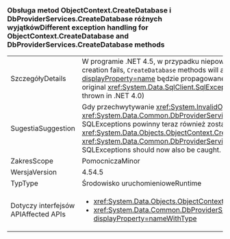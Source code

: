 ### <a name="different-exception-handling-for-objectcontextcreatedatabase-and-dbproviderservicescreatedatabase-methods"></a><span data-ttu-id="ff4f0-101">Obsługa metod ObjectContext.CreateDatabase i DbProviderServices.CreateDatabase różnych wyjątków</span><span class="sxs-lookup"><span data-stu-id="ff4f0-101">Different exception handling for ObjectContext.CreateDatabase and DbProviderServices.CreateDatabase methods</span></span>

|   |   |
|---|---|
|<span data-ttu-id="ff4f0-102">Szczegóły</span><span class="sxs-lookup"><span data-stu-id="ff4f0-102">Details</span></span>|<span data-ttu-id="ff4f0-103">W programie .NET 4.5, w przypadku niepowodzenia tworzenia bazy danych <code>CreateDatabase</code> metody podejmie próbę porzucić pustej bazy danych.</span><span class="sxs-lookup"><span data-stu-id="ff4f0-103">Beginning in .NET 4.5, if database creation fails, <code>CreateDatabase</code> methods will attempt to drop the empty database.</span></span> <span data-ttu-id="ff4f0-104">Jeśli ta operacja zakończy się powodzeniem, oryginalny <xref:System.Data.SqlClient.SqlException?displayProperty=name> będzie propagowane (zamiast <xref:System.InvalidOperationException?displayProperty=name> który zawsze zgłosiła wyjątek .NET 4.0)</span><span class="sxs-lookup"><span data-stu-id="ff4f0-104">If that operation succeeds, the original <xref:System.Data.SqlClient.SqlException?displayProperty=name> will be propagated (instead of the <xref:System.InvalidOperationException?displayProperty=name> that was always thrown in .NET 4.0)</span></span>|
|<span data-ttu-id="ff4f0-105">Sugestia</span><span class="sxs-lookup"><span data-stu-id="ff4f0-105">Suggestion</span></span>|<span data-ttu-id="ff4f0-106">Gdy przechwytywanie <xref:System.InvalidOperationException?displayProperty=name> podczas wykonywania <xref:System.Data.Objects.ObjectContext.CreateDatabase> lub <xref:System.Data.Common.DbProviderServices.CreateDatabase(System.Data.Common.DbConnection,System.Nullable{System.Int32},System.Data.Metadata.Edm.StoreItemCollection)>, SQLExceptions powinny teraz również zostać przechwycony.</span><span class="sxs-lookup"><span data-stu-id="ff4f0-106">When catching an <xref:System.InvalidOperationException?displayProperty=name> while executing <xref:System.Data.Objects.ObjectContext.CreateDatabase> or <xref:System.Data.Common.DbProviderServices.CreateDatabase(System.Data.Common.DbConnection,System.Nullable{System.Int32},System.Data.Metadata.Edm.StoreItemCollection)>, SQLExceptions should now also be caught.</span></span>|
|<span data-ttu-id="ff4f0-107">Zakres</span><span class="sxs-lookup"><span data-stu-id="ff4f0-107">Scope</span></span>|<span data-ttu-id="ff4f0-108">Pomocnicza</span><span class="sxs-lookup"><span data-stu-id="ff4f0-108">Minor</span></span>|
|<span data-ttu-id="ff4f0-109">Wersja</span><span class="sxs-lookup"><span data-stu-id="ff4f0-109">Version</span></span>|<span data-ttu-id="ff4f0-110">4.5</span><span class="sxs-lookup"><span data-stu-id="ff4f0-110">4.5</span></span>|
|<span data-ttu-id="ff4f0-111">Typ</span><span class="sxs-lookup"><span data-stu-id="ff4f0-111">Type</span></span>|<span data-ttu-id="ff4f0-112">Środowisko uruchomieniowe</span><span class="sxs-lookup"><span data-stu-id="ff4f0-112">Runtime</span></span>|
|<span data-ttu-id="ff4f0-113">Dotyczy interfejsów API</span><span class="sxs-lookup"><span data-stu-id="ff4f0-113">Affected APIs</span></span>|<ul><li><xref:System.Data.Objects.ObjectContext.CreateDatabase?displayProperty=nameWithType></li><li><xref:System.Data.Common.DbProviderServices.CreateDatabase(System.Data.Common.DbConnection,System.Nullable{System.Int32},System.Data.Metadata.Edm.StoreItemCollection)?displayProperty=nameWithType></li></ul>|

